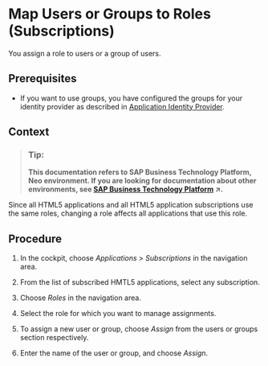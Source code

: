 <!-- loio46fe062843504031a7ef9a196a1862d4 -->

# Map Users or Groups to Roles \(Subscriptions\)

You assign a role to users or a group of users.



## Prerequisites

-   If you want to use groups, you have configured the groups for your identity provider as described in [Application Identity Provider](../60-security-neo/application-identity-provider-dc61853.md#loiodc618538d97610148155d97dcd123c24).



## Context

> ### Tip:  
> **This documentation refers to SAP Business Technology Platform, Neo environment. If you are looking for documentation about other environments, see [SAP Business Technology Platform](https://help.sap.com/viewer/65de2977205c403bbc107264b8eccf4b/Cloud/en-US/6a2c1ab5a31b4ed9a2ce17a5329e1dd8.html "SAP Business Technology Platform (SAP BTP) is an integrated offering comprised of four technology portfolios: database and data management, application development and integration, analytics, and intelligent technologies. The platform offers users the ability to turn data into business value, compose end-to-end business processes, and build and extend SAP applications quickly.") :arrow_upper_right:.**

Since all HTML5 applications and all HTML5 application subscriptions use the same roles, changing a role affects all applications that use this role.



## Procedure

1.  In the cockpit, choose *Applications* \> *Subscriptions* in the navigation area.

2.  From the list of subscribed HMTL5 applications, select any subscription.

3.  Choose *Roles* in the navigation area.

4.  Select the role for which you want to manage assignments.

5.  To assign a new user or group, choose *Assign* from the users or groups section respectively.

6.  Enter the name of the user or group, and choose *Assign*.


